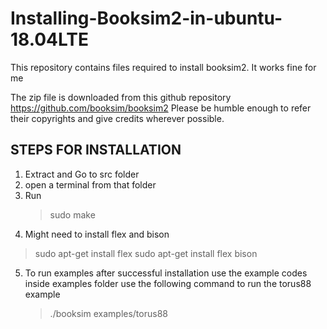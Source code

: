 # Installing-Booksim2-in-ubuntu-18.04LTE
This repository contains files required to install booksim2. It works fine for me

The zip file is downloaded from this github repository
https://github.com/booksim/booksim2
Please be humble enough to refer their copyrights and give credits wherever possible.

STEPS FOR INSTALLATION
-----------------------
1. Extract and Go to src folder
2. open a terminal from that folder
3. Run
    > sudo make
4. Might need to install flex and bison
  > sudo apt-get install flex
    sudo apt-get install flex bison
5. To run examples after successful installation use the example codes inside examples folder
    use the following command to run the torus88 example
    > ./booksim examples/torus88

